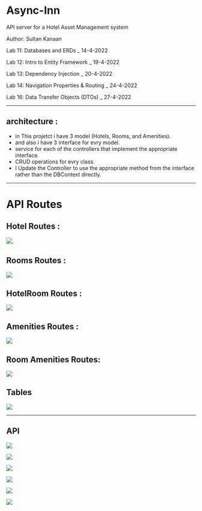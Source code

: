 # Async-Inn
 API server for a Hotel Asset Management system 

 Author: Sultan Kanaan

 Lab 11: Databases and ERDs _ 14-4-2022

 Lab 12: Intro to Entity Framework _ 19-4-2022

 Lab 13: Dependency Injection _ 20-4-2022
 
 Lab 14: Navigation Properties & Routing _ 24-4-2022
 
 Lab 16: Data Transfer Objects (DTOs) _ 27-4-2022




---
## architecture :

* in This projetct i have 3 model (Hotels, Rooms, and Amenities).
* and also i have 3 interface for evry model.
* service for each of the controllers that implement the appropriate interface.
* CRUD operations for evry class.
* I Update the Controller to use the appropriate method from the interface rather than the DBContext directly.

---
 # API Routes
 
## Hotel Routes :

![](./assets/Hotels.png).


## Rooms Routes :

![](./assets/Rooms.png)

## HotelRoom Routes :

![](./assets/HotelRooms.png)

## Amenities Routes :

![](./assets/Amenities.png)

## Room Amenities Routes:

![](./assets/RoomAmenities.png)


## Tables 

![](./assets/Data.png)

---

## API

![](./assets/SW.png)

![](./assets/API.png)

![](./assets/APIRooms.png)

![](./assets/APIAMnetis.png)

![](./assets/Gethotelbyid.png)

![](./assets/CreateHotel.png)


